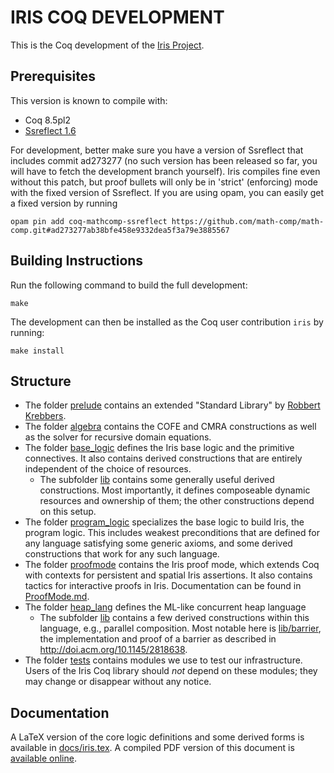 # IRIS COQ DEVELOPMENT

This is the Coq development of the [Iris Project](http://iris-project.org).

## Prerequisites

This version is known to compile with:

 - Coq 8.5pl2
 - [Ssreflect 1.6](https://github.com/math-comp/math-comp/releases/tag/mathcomp-1.6)

For development, better make sure you have a version of Ssreflect that includes
commit ad273277 (no such version has been released so far, you will have to
fetch the development branch yourself). Iris compiles fine even without this
patch, but proof bullets will only be in 'strict' (enforcing) mode with the
fixed version of Ssreflect.  If you are using opam, you can easily get a fixed
version by running

    opam pin add coq-mathcomp-ssreflect https://github.com/math-comp/math-comp.git#ad273277ab38bfe458e9332dea5f3a79e3885567
 
## Building Instructions

Run the following command to build the full development:

    make

The development can then be installed as the Coq user contribution `iris` by
running:

    make install

## Structure

* The folder [prelude](prelude) contains an extended "Standard Library" by
  [Robbert Krebbers](http://robbertkrebbers.nl/thesis.html).
* The folder [algebra](algebra) contains the COFE and CMRA constructions as well
  as the solver for recursive domain equations.
* The folder [base_logic](base_logic) defines the Iris base logic and the
  primitive connectives.  It also contains derived constructions that are
  entirely independent of the choice of resources.
  * The subfolder [lib](base_logic/lib) contains some generally useful
    derived constructions.  Most importantly, it defines composeable
    dynamic resources and ownership of them; the other constructions depend
    on this setup.
* The folder [program_logic](program_logic) specializes the base logic to build
  Iris, the program logic.   This includes weakest preconditions that are
  defined for any language satisfying some generic axioms, and some derived
  constructions that work for any such language.
* The folder [proofmode](proofmode) contains the Iris proof mode, which extends
  Coq with contexts for persistent and spatial Iris assertions. It also contains
  tactics for interactive proofs in Iris. Documentation can be found in
  [ProofMode.md](ProofMode.md).
* The folder [heap_lang](heap_lang) defines the ML-like concurrent heap language
  * The subfolder [lib](heap_lang/lib) contains a few derived constructions
    within this language, e.g., parallel composition.
    Most notable here is [lib/barrier](heap_lang/lib/barrier), the implementation
    and proof of a barrier as described in <http://doi.acm.org/10.1145/2818638>.
* The folder [tests](tests) contains modules we use to test our infrastructure.
  Users of the Iris Coq library should *not* depend on these modules; they may
  change or disappear without any notice.

## Documentation

A LaTeX version of the core logic definitions and some derived forms is
available in [docs/iris.tex](docs/iris.tex).  A compiled PDF version of this
document is [available online](http://plv.mpi-sws.org/iris/appendix-3.0.pdf).
